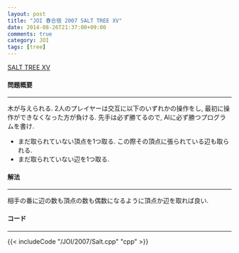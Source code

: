 ```yaml
---
layout: post
title: "JOI 春合宿 2007 SALT TREE XV"
date: 2014-08-26T21:37:00+09:00
comments: true
category: JOI
tags: [tree]
---
```


[SALT TREE XV](http://joisc2007.contest.atcoder.jp/tasks/joisc2007_salt)

#### 問題概要

****

木が与えられる. 2人のプレイヤーは交互に以下のいずれかの操作をし, 最初に操作ができなくなった方が負ける. 先手は必ず勝てるので, AIに必ず勝つプログラムを書け.  

* まだ取られていない頂点を1つ取る. この際その頂点に張られている辺も取られる.
* まだ取られていない辺を1つ取る.


#### 解法

****

相手の番に辺の数も頂点の数も偶数になるように頂点か辺を取れば良い.


#### コード

****

{{< includeCode "/JOI/2007/Salt.cpp" "cpp" >}}
